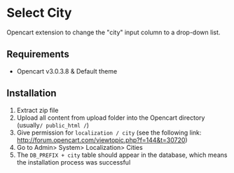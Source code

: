Select City
===========

Opencart extension to change the "city" input column to a drop-down list.

Requirements
------------

* Opencart v3.0.3.8 & Default theme

Installation
------------

1. Extract zip file
2. Upload all content from upload folder into the Opencart directory (usually` / public_html / `)
5. Give permission for `localization / city` (see the following link: http://forum.opencart.com/viewtopic.php?f=144&t=30720)
5. Go to Admin> System> Localization> Cities
6. The `DB_PREFIX + city` table should appear in the database, which means the installation process was successful

